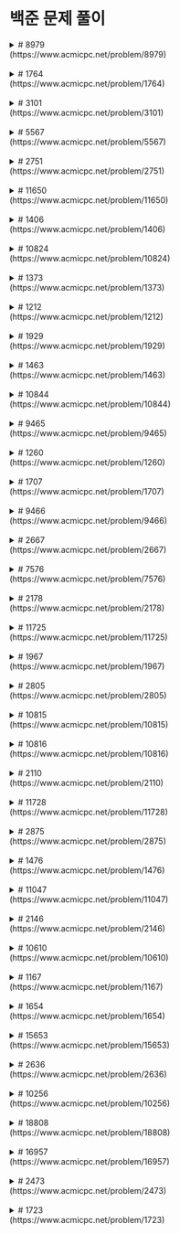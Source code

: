 # 백준 문제 풀이

<details>
<summary> # 8979 <br> (https://www.acmicpc.net/problem/8979) </summary>
-> 처음에는 Map class를 만들어서 멤버 변수에 key, value를 두고 key에는 국가를 나타내는 정수를, value에는 해당 나라의 메달 개수를 배열로 담는 class를 만들었다. 그리고 main()에서 Map class를 담기 위한 ArrayList를 만들어서 N개 나라의 메달 개수를 담아놓았다.
그리고 Map class에서 compareTo()를 override하여 sorting하려고 하였다. <br>
-> 하지만 이렇게 하면 "1번 국가가 금메달 1개, 은메달 1개를 얻었고, 2번 국가와 3번 국가가 모두 은메달 1개를 얻었으며, 4번 국가는 메달을 얻지 못하였다"라는 경우일 때 2등이 2개의 나라이고 3등은 없는데 이에 대해 처리하기가 어려워졌다. <br>
-> 따라서 compareTo()를 override하지 않고 "(국가 K보다 잘한 나라의 수)+1"이 등수이기 때문에 if문을 통해 국가 K보다 잘한 나라의 수를 세는 방법으로 구현하였다.
</details>
<br>

<details>
<summary> # 1764 <br> (https://www.acmicpc.net/problem/1764) </summary>
 -> 처음에는 듣도 못한 사람 N명을 입력받아 Array에 담고, 보도 못한 사람 M명을 입력받으면서 Array에서 같은 이름이 있는지 처음부터 끝까지 보면서 search하도록 구현하였다. <br>
-> 하지만 이렇게 구현하면 계속 시간초과가 나왔다. 어떻게 하면 search하는 시간을 줄일 수 있을지 찾아보다가 search하는데 logN만큼 걸리는 binary search를 이용하여 구현하였더니 문제를 맞출 수 있었다.
</details>
<br>

<details>
<summary> # 3101 <br> (https://www.acmicpc.net/problem/3101) </summary>
-> 토끼가 이동하는 board의 숫자를 while문을 돌면서 미리 채워넣고 토끼가 이동하는 칸의 숫자를 더하도록 구현하였다. 하지만 이렇게 구현하였더니 '메모리 초과'가 떠서 다른 방법으로 구현해야 했다. <br>
-> 이번에는 칸에 숫자를 채워넣지 않고 좌표를 이용해서 해당 칸의 숫자를 알아내도록 구현하였다. 해당 칸의 숫자를 계산하는 method를 따로 만들어서 현재 토끼가 있는 좌표를 parameter로 넘겨주어서 이를 가지고 숫자를 계산하였다. 하지만 이번에는 '틀렸습니다'는 결과가 나왔다. <br>
-> 문제에서 32비트가 넘는 정수가 나올 수도 있다고 했는데 이를 간과하고 자료형을 Int로 구현하고 있었다. 따라서 칸의 숫자를 담는 변수와 숫자를 더한 값을 담는 변수의 자료형을 Long으로 바꿔주었다. 이번에는 '시간 초과'라는 결과가 나왔다. 이전에는 칸의 숫자를 계산하는 method에서 while문을 이용해서 숫자를 찾았는데 계산하는 시간을 줄이기 위해 간단한 수식으로 바꿨더니 문제를 맞출 수 있었다.
</details>
<br>

<details>
<summary># 5567 <br> (https://www.acmicpc.net/problem/5567) </summary>
-> graph를 이용해서 depth가 1이거나 2인 node를 찾아서 그 개수를 세도록 구현하였다. Node class를 만들어서 각 node의 number, depth, search했을 때 visit했는지, neighbor node에 대한 정보를 가지고 있도록 하였다. 그리고 stack을 이용하여 DFS search를 하고, depth가 2보다 크면 stack에 들어가지 않게 구현하였다. <br>
-> DFS search는 깊이 우선 탐색으로 graph를 search하는 방법 중 한 가지이다. 먼저 root node를 stack에 push하고 visit했다고 체크한다. 그 다음 stack에서 node 하나를 pop하고 그 node의 neighbor node들을 stack에 push한다. push한 node들은 visit했다고 체크해준다. 이를 stack이 empty일 때까지 반복한다. <br>
-> 처음에는 edge를 입력받을 때 작은 수부터 입력되기 때문에 작은 수의 node에 있는 neighbor 배열에만 add해서 directed graph가 되도록 만들었다. 하지만 문제에서 필요한 graph는 undirected graph이기 때문에 큰 수의 node에 있는 neighbor 배열에도 edge를 추가해줘서 문제를 맞출 수 있었다. 
</details>
<br>

<details>
<summary># 2751<br>(https://www.acmicpc.net/problem/2751)</summary>
-> 라이브러리를 이용해서 sorting할 수 있지만 그렇지 않고 직접 sorting 알고리즘을 짜보았다. 여러 가지 sorting 알고리즘이 있지만 시간 제한이 있기 때문에 평균 O(nlogn)이 걸리는 merge sort로 구현하였다. <br>
-> merge sort는 문제를 작은 2개의 문제로 분리하고 각각을 해결한 다음, 결과를 모아서 원래의 문제를 해결하는 방법이다. 재귀함수를 이용하여 구현하였다. <br>
-> merge sort로 구현했어도 시간 초과가 나왔는데 println()을 BufferedWriter의 write() method로 바꿨더니 시간 초과가 뜨지 않았다. 이에 대해서 찾아본 결과, 자바에서도 println()이 느리기 때문에 성능에 영향을 많이 준다는 것을 알 수 있었다. 다음 링크를 보면 1부터 10,000,000까지의 자연수를 한 줄에 하나씩 출력하는 시간을 측정했을 때 println()은 30초나 걸리는 것을 볼 수 있다. (참고 : https://www.acmicpc.net/blog/view/57)
</details>
<br>

<details>
<summary># 11650<br>(https://www.acmicpc.net/problem/11650)</summary>
-> sort하는 것은 2751번 문제를 풀 때 사용한 merge sort 알고리즘으로 정렬하였다. 좌표이기 때문에 Pair class를 만들어서 x좌표와 y좌표를 가지고 있도록 구현하였다. <br>
-> sorting을 할 때 크기 비교를 해야되는데 class를 크기 비교하게 하기 위해서 인터페이스 Comparable을 implements하고 compareTo를 override해서 x좌표가 크면, x좌표가 같다면 y좌표가 큰 Pair가 크도록 구현하였다.
</details>
<br>

<details>
<summary># 1406<br>(https://www.acmicpc.net/problem/1406)</summary>
-> 커서를 옮기면서 중간의 글자를 추가하거나 지울 수 있기 때문에 add, remove 하는데 걸리는 시간이 O(1)인 linkedlist를 이용해서 구현하려고 하였다. 처음에 구현했을 때는 index를 이용해서 add(index, char), removeAt(index)를 이용해서 중간의 글자를 추가하거나 지웠기 때문에 O(1)이 걸리는 것이 아니라 index까지 찾아가서 add나 remove를 하기 때문에 O(n)의 시간이 걸린다. 그래서 시간 초과로 문제를 풀 수 없었다. <br>
-> 이번에는 linkedlist의 listiterator를 이용해서 구현해보았다. (iterator도 있지만 iterator는 단방향으로만 갈 수 있기 때문에 양방향으로 이동할 수 있는 listiterator를 사용하였다.) iterator를 커서로 보고 명령을 수행하도록 구현하였지만 여전히 시간 초과가 떴다. 그래서 입출력의 시간을 최대한 줄이기 위해 Scanner 대신 BufferedReader로 입력을 받고, BufferedWriter로 출력을 했지만 그래도 시간 초과가 떴다. <br>
-> 문제에 대해 찾아보다가 stack으로도 풀 수 있다는 힌트를 얻었다. stack을 2개 만들어서 커서의 왼쪽에 있는 글자와 오른쪽의 글자를 나눠서 각각의 stack에 담았다. 그러면 add, remove를 O(1)만에 할 수 있다. 이렇게 구현하여 문제를 맞출 수 있었다.
</details>
<br>

<details>
<summary># 10824<br>(https://www.acmicpc.net/problem/10824)</summary>
-> 처음에는 주어진 예시(10 20 30 40)만 생각하고 첫번째, 세번째 숫자에 100을 곱해서 뒤에 숫자에 더해주게 구현하여서 문제를 틀렸었다. 다른 경우(예를 들어, 1343 34 463 34)를 보면 100을 곱해서 더하는 것은 당연히 답이 될 수 없다. 그래서 각 숫자를 string으로 입력받고 + 연산을 이용해서 2개를 붙인 후 toInt()로 int로 바꿔준 후 더하도록 구현하였다. 하지만 이번에는 런타임 에러가 났다. <br>
-> 문제의 조건을 보니 입력받는 숫자의 범위는 1 ≤ A, B, C, D ≤ 1,000,000 이므로 A와 B가 모두 1,000,000인 경우 합쳤을 때 10,000,001,000,000이 되는데 이는 int의 범위인 -2,147,483,648 ~ 2,147,483,647를 넘어서게 된다. (int는 4 byte == 32 bit이기 때문에 sign bit인 1 bit를 제외하면 2^31까지 담을 수 있다.) 따라서 8 byte 자료형인 long으로 바꿔주었더니 문제를 맞출 수 있었다.
</details>
<br>

<details>
<summary># 1373<br>(https://www.acmicpc.net/problem/1373)</summary>
-> 2진수를 8진수로 바꾸기 위해서는 뒤에서부터 3bit씩 묶어서 계산해주면 된다. bit가 입력되는 순서와 계산하는 순서가 다르기 때문에 bit를 stack에 담아서 순서를 바꾼 후 3개씩 묶어서 계산하도록 하였다. bit의 수가 3으로 나누어 떨어지지 않아 뒤에 bit가 남는다면 남은 개수만큼만 계산하도록 마지막 묶음에 대한 분기를 나눠서 구현하였다. 다른 stack을 하나 더 할당하여 8진수로 계산한 수를 하나씩 stack에 담아서 pop하면서 출력하면 앞에서부터 계산한 것과 똑같이 출력이 된다. 이렇게 해서 문제를 맞출 수 있었지만 실행되는동안 입력되는 bit수만큼 loop를 여러 번 돌기 때문에 시간이 좀 오래걸렸다. <br>
-> 하지만 구글에서 다른 풀이를 찾아봤는데 대부분 stack을 이용하지 않고 문제를 풀었다. 다른 풀이에서는 3bit씩 묶어서 계산하기 때문에 입력되는 2진수의 bit 개수가 3의 배수가 아니라면 부족한 만큼 앞에 0을 채워넣어서 앞에서부터 3개씩 묶어서 계산하고 결과를 바로 출력하도록 구현하였다. 이 방법처럼 stack을 이용하지 않고 풀어보았더니 실행되는동안 bit 수만큼 한 번만 반복하기 때문에 전에 내가 구현했던 것보다 훨씬 짧은 시간만에 풀 수 있었다.
</details>
<br>

<details>
<summary># 1212<br>(https://www.acmicpc.net/problem/1212)</summary>
-> 입력받은 8진수를 2진수로 바꾸기 위해 앞에서부터 차례대로 2진수로 바꾸고 출력하였다. while문으로 loop를 돌면서 4보다 크면 "100"으로 바꾸고 4를 빼고, 2보다 크면 string의 2번째 index의 글자를 1로 바꾸는 식으로 2진수로 바꾸었다. 맨 앞을 2진수로 바꿀 때, 앞에 있는 0들은 생략되어야하기 때문에 int로 바꿔서 출력되도록 하였다. <br>
-> 하지만 구글에서 찾은 다른 풀이들은 훨씬 간단하였다. 8진수이기 때문에 2진수로 바꾸는 경우가 8가지 밖에 없다. 따라서 나올 수 있는 2진수들을 미리 array에 담아놓고 8진수에 맞는 2진수를 출력하도록 구현할 수도 있었다. 이 풀이가 메모리도 훨씬 덜 필요하고 시간도 빠르게 문제를 풀 수 있었다.
</details>
<br>

<details>
<summary># 1929<br>(https://www.acmicpc.net/problem/1929)</summary>
-> 주어진 범위 내에 숫자들을 하나씩 보면서 소수인지 아닌지를 판별 후 출력하도록 하였다. 소수인지 판별하는 방법은 현재 체크하려는 수의 루트까지 나눠보면서 나누어떨어지는 수가 있다면 현재 체크하려는 수는 소수가 아니다라는 방법으로 하였다. <br>
-> 소수를 판별하는 데 이렇게 하나씩 나눠보는 방법보다 에라스토테네스의 체 방식을 이용해서 소수인지 아닌지를 판별하면 좀 더 빠르게 알 수 있다. 에라스토테네스의 체 방식은 최대 수 크기만큼의 Boolean 배열을 만들어놓고 모두 true로 초기화해놓는다. 우선, 1은 소수가 아니기 때문에 false로 해놓고 2부터 체크한다. Boolean 배열에서 2는 true이기 때문에 소수임을 확인하고 2의 배수들을 모두 false로 바꾼다. 배열에서 다음 true인 수를 찾아서 그 수가 소수임을 확인하고 해당 수의 배수들을 모두 false로 바꾼다. 이런 방식으로 false로 수들을 지워나가면 true인 수들이 소수가 된다. <br>
-> 에라스토테네스의 체 방식으로 구현하였더니 기존의 방식과 다르게 배열을 쓰기 때문에 메모리는 좀 더 필요하지만 시간은 훨씬 빠른 것을 알 수 있었다. 
</details>
<br>

<details>
<summary># 1463<br>(https://www.acmicpc.net/problem/1463)</summary>
-> 이번 문제는 다이내믹 프로그래밍(DP)에 관한 문제였다. DP 문제는 처음 풀어보는 거라 어떻게 코드를 짜야될지 감이 오지 않았다. DP에 관해서 찾아보니 주로 배열을 이용하고, 작은 수일 때의 경우를 이용해서 큰 수일 때의 경우의 수를 찾는 것이었다. 따라서 각 수끼리의 규칙을 찾아 점화식을 만들어서 알고리즘을 짜는 것이었다. <br>
-> 문제의 규칙을 찾기 위해서 1부터 숫자를 하나씩 늘려가면서 최솟값을 찾아보았다. 하지만 최솟값이 나오는 경우가 여러 가지이고 규칙성을 찾기 어려웠다. 그래서 힌트를 찾아보았는데, 점화식은 생각보다 그렇게 어렵지 않았다. 최솟값을 찾는 것이기 때문에 해당 수보다 하나 작은 수일 때 케이스와 3으로 나눈 수일 때 케이스(혹은 2로 나눈 수일때 케이스) 중 min()을 이용해 최솟값을 찾아 넣으면 된다. 
</details>
<br>

<details>
<summary># 10844<br>(https://www.acmicpc.net/problem/10844)</summary>
-> 이번 문제 역시 DP에 관한 문제였지만 이전 문제들과 달리 2차원 배열을 이용해서 푸는 문제였다. <br>
-> 배열 안에는 0~9로 끝나는 수의 개수를 넣어준다. 예를 들어, 세자리 숫자들 중 2로 끝나는 계단 수는 두자리 숫자들 중 2가 나올 수 있는 수로 끝난 수들을 더해주면 된다. 즉, 2로 끝나는 계단 수는 두자리 숫자들 중 1이나 3으로 끝나는 수들이 2로 끝나는 계단 수를 만들어낼 수 있다. <br>
-> 따라서 점화식은 dp[i][j] = dp[i-1][j-1] + dp[i-1][j+1] 로 할 수 있다. 문제의 최종 답은 dp[i==n]에 해당하는 배열의 수들을 모두 더해주면 된다.
</details>
<br>

<details>
<summary># 9465<br>(https://www.acmicpc.net/problem/9465)</summary>
-> 떼어낸 스티커의 주변 스티커는 못 쓰기 때문에 다음으로 떼어낼 스티커는 대각선 혹은 대각선의 오른쪽 스티커로 고를 수 있다. 따라서 스티커를 하나씩 보면서 현재 떼어낼 스티커의 왼쪽 대각선이나 왼쪽 대각선의 왼쪽 스티커의 숫자를 보고 더 큰 숫자를 골라 더해주는 식으로 점화식을 만들 수 있다. <br>
-> 처음에 Math class의 max()를 써서 최대값을 찾아냈는데 시간 초과가 나왔다. 따라서 max method를 만들어서 그 함수를 이용해 최대값을 찾도록 구현하였더니 시간 초과가 뜨지 않고 문제를 맞출 수 있었다.
</details>
<br>

<details>
<summary># 1260<br>(https://www.acmicpc.net/problem/1260)</summary>
-> 이번 문제는 DFS와 BFS를 구현하는 문제이다. graph를 입력받을 때, 2차원 배열을 이용하여 양방향 edge를 저장하였다. <br>
-> DFS는 stack을 이용하여 구현하였다. N+1 크기의 array를 만들어서 false로 초기화하여 방문을 하였는지 체크할 수 있도록 하였다. V에서 search를 시작해서 stack에서 pop하고 방문했다는 것을 체크하기 위해 array의 node에 해당하는 index를 true로 바꿔준다. 방문한 node에 인접한 node들을 (방문하지 않은 node라면) stack에 push한다. node의 번호가 작은 수부터 방문하기 위해 큰 수부터 push한다. stack이 empty할 때까지 반복한다. <br>
-> BFS는 DFS와 비슷하게 구현하였지만 queue를 이용한 점에서 차이가 있다. DFS에서와 마찬가지로 N+1 크기의 array를 만들고 V에서 search를 시작해서 queue에 remove하고 array의 node에 해당하는 index를 true로 바꿔준다. 방문한 node에 인접한 node들을 (방문하지 않은 node라면) queue에 add한다. 이를 queue가 empty할 때까지 반복한다. 
</details>
<br>

<details>
<summary># 1707<br>(https://www.acmicpc.net/problem/1707)</summary>
-> 이분 그래프는 각 node들이 인접한 node와의 색깔이 다르면 이분 그래프라고 할 수 있다. dfs로 모든 node들을 search하면서 color(1 or 2)를 주고 인접한 node가 현재 node와 색이 같다면 이분 그래프가 아니므로 NO를 출력하였다. <br>
-> dfs로 search할 때 node 중 1부터 시작하여 color를 칠했다. 하지만 계속 문제가 틀렸었다. 그 이유는 모든 node들이 이어져있지 않은 그래프도 존재하기 때문이었다. 이를 해결하기 위해 V까지의 node들을 보면서 방문하였는지 체크하는 코드를 추가하여 문제를 맞출 수 있었다.
</details>
<br>

<details>
<summary># 9466<br>(https://www.acmicpc.net/problem/9466)</summary>
-> graph에서 cycle을 찾고 cycle에 포함되는 node의 수가 팀에 포함되는 학생 수이다. dfs를 이용하여 graph의 cycle을 찾았다. <br>
-> 전에는 stack을 이용하여 dfs를 구현하였지만 이번에는 재귀를 이용하여 dfs를 구현하였다. visit[]을 통해 방문한 node를 체크하고 done[]을 추가로 만들어서 팀에 포함된 학생들을 체크하였다.
</details>
<br>

<details>
<summary># 2667<br>(https://www.acmicpc.net/problem/2667)</summary>
-> 2차원 배열을 입력받아 위,아래,왼쪽,오른쪽에 연결된 집을 찾아 단지의 개수와 한 단지 안에 포함된 집의 개수를 오름차순으로 출력하는 문제이다. 이번 문제는 bfs를 이용하여 풀 수 있었다. <br>
-> 2차원 배열을 하나씩 보면서 1인 곳을 찾으면 bfs()를 실행한다. bfs()에서는 맨 처음 1을 찾은 곳부터 시작해서 위,아래,왼쪽,오른쪽에 1이 있다면 queue에 add하여 queue의 맨 앞을 remove할 때마다 count를 하나씩 더하여 집의 개수를 return하였다. <br>
-> bfs()를 통해 얻은 집의 개수를 linkedlist에 add하여 linkedlist의 size가 단지의 개수를 알 수 있고, linklist를 sort하여 각 단지에 포함된 집의 개수를 오름차순으로 출력하여 문제를 맞출 수 있었다.
</details>
<br>

<details>
<summary># 7576 <br>(https://www.acmicpc.net/problem/7576)</summary>
-> graph를 처음부터 끝까지 보면서 1인 곳을 queue에 add하고 -1로 사방이 막혀있는 0이 있다면 토마토가 다 익지 못하는 상태이므로 -1을 return한다. 만약 queue에 아무것도 add되지 않았다면 익은 토마토가 없기 때문에 토마토가 다 익지 못하는 상태이므로 -1을 return한다. 그렇지 않으면 bfs()를 실행한다. bfs()가 한 번 실행될 때마다 day가 하루씩 늘어난다.<br>
-> bfs()는 인자로 받은 queue가 empty일 때까지 하나씩 remove하면서 remove된 곳 왼쪽,오른쪽,아래쪽,위쪽에 0이 있다면 1로 바꾸고 return할 queue에 add해준다. <br>
-> queue가 empty할 때까지 (즉, 익은 토마토 주변에 안 익은 토마토가 없을 때까지) bfs()를 실행한다. 그리고 다시 graph를 처음부터 끝까지 보면서 0이 있다면 -1을 return하고 그렇지 않으면 day를 return한다.
</details>
<br>

<details>
<summary># 2178<br>(https://www.acmicpc.net/problem/2178)</summary>
-> 이전 문제와 같은 bfs문제였다. 따라서 이전 bfs 문제들과 비슷한 방법으로 풀었더니 문제를 맞출 수 있었다. <br>
-> 이전 문제들과 약간 다른 점은 Cell class를 만들어서 현재 위치의 (x,y)와 지금까지 몇 칸을 지나왔는지(move)를 멤버변수로 가지고 있도록 하였다. bfs로 (1,1)에서 시작하여 위,아래,오른쪽,왼쪽에 1이 있다면 현재 위치에서의 move+1를 하여 queue에 add하고 queue가 empty할 때까지 반복하였다. remove한 위치가 (n,m)이라면 현재의 move를 return하도록 구현하였다.
</details>
<br>

<details>
<summary># 11725<br>(https://www.acmicpc.net/problem/11725)</summary>
-> 이번 문제는 각 node의 parent node를 찾는 문제이다. parent를 찾기 위해 dfs를 이용해서 문제를 풀었다. <br>
-> dfs로 graph를 search하면서 parent 배열을 만들어서 neighbor node를 stack에 push할 때 현재 방문한 node가 neighbor node의 parent node라고 저장해준다. 
</details>
<br>

<details>
<summary># 1967<br>(https://www.acmicpc.net/problem/1967)</summary>
-> 문제의 힌트로 bfs로 나와있어서 bfs 문제로 생각하고 풀이를 생각해보았지만 도저히 풀 수 없었다. 그래서 인터넷에서 풀이를 찾아봤는데 이번 문제는 bfs 문제가 아니라 dfs 문제라고 하였다. dfs를 두 번 써서 root에서 (즉 1에서) 제일 먼 node를 먼저 찾고, 그 node로부터 제일 먼 node를 찾으면 그게 트리의 지름이 될 것이다. 이것을 이용하여 문제를 풀 수 있었다. <br>
-> dfs를 스택을 이용해서 짜려고 했는데 root로부터 거리 계산이 어려웠다. 하지만 재귀를 이용해서 dfs를 짠다면 현재 visit한 node에서 parent로 돌아갔을 때 parent까지 왔던 거리를 알기가 더 쉬웠다.
</details>
<br>

<details>
<summary># 2805<br>(https://www.acmicpc.net/problem/2805)</summary>
-> 이번 문제는 binary search를 이용해서 푸는 문제였다. 입력받을 때 나무들 중 제일 긴 나무의 길이를 알아내고 0부터 max까지 max부터 1씩 줄이면서 자르고자 하는 나무의 길이(m)과 제일 가까운 h를 찾으면 시간이 오래걸리므로 binary search를 하여 h를 찾아낸다. <br>
-> binary search를 하면서 m과 제일 가까운 h를 찾기 위해 min이라는 변수를 두어 나무들의 총 길이 합으로 초기화를 하고, 자른 나무의 길이와 m의 길이의 차가 제일 작은 h를 답으로 출력하였다.
</details>
<br>

<details>
<summary># 10815<br>(https://www.acmicpc.net/problem/10815)</summary>
-> 이번 문제 역시 binary search를 이용해서 푸는 문제였다. 숫자 카드를 입력받을 때 ArrayList에 담아 binary serach를 위해 sort()를 해주었다. 그 다음, 숫자를 하나씩 입력받아 binary search를 하는 method를 만들어서 해당 수의 카드가 있다면 true를 return하여 1을 출력하고 그렇지 않으면 0을 출력하도록 구현하였다.
</details>
<br>

<details>
<summary># 10816<br>(https://www.acmicpc.net/problem/10816)</summary>
-> 숫자 카드가 중복되어서 들어올 수 있고 해당 숫자의 카드가 몇 개 있는지 출력하는 문제이다. 따라서 입력을 받을 때 전에 입력받았던 숫자인지 체크하고 배열에 넣기 위해 HashMap을 이용하였다. key로 카드의 숫자를, value로 해당 카드의 개수를 가지고 있도록 하여 target을 찾아서 있는 카드라면 target에 해당하는 value를 출력하고 없으면 0을 출력하도록 하여 문제를 맞출 수 있었다. <br>
-> 하지만 힌트를 보니 이번 문제는 binary search에 해당하는 문제였다. 그래서 binary search로 다시 구현해보았다. ArrayList에 숫자들을 입력받고 sort()하여 오름차순으로 정렬하였다. target을 입력받아 target이 시작되는 index와 target이 끝나는 index+1을 binary search를 이용하여 찾고 그 둘을 빼면 target의 개수가 나온다. 만약 없는 카드라면, 시작되는 index와 끝나는 index+1이 같은 숫자로 return되기 때문에 0으로 출력된다.
</details>
<br>

<details>
<summary># 2110<br>(https://www.acmicpc.net/problem/2110)</summary>
-> 집 간격 중 최소와 최대를 구하고 간격을 줄여가면서 공유기를 설치하도록 하였다. 하지만 이렇게 구현을 하면 최대 O(n)의 시간이 걸리기 때문에 이를 줄이기 위해 binary search를 이용해서 간격을 구하였다. <br>
-> 현재 보고 있는 간격(mid)을 구하고 mid보다 큰 간격에 있는 집에 공유기를 설치하고, 설치하고 싶은 수만큼 설치하지 못했다면 간격을 줄인다. 설치하고 싶은 수보다 적거나 같다면 간격의 max(문제의 답)을 현재 간격으로 바꾸고 간격을 조금 늘려보면서 search를 계속한다.
</details>
<br>

<details>
<summary># 11728<br>(https://www.acmicpc.net/problem/11728)</summary>
-> 정렬된 두 배열을 하나로 합치면서 정렬하는 문제이다. 이전에 구현해보았던 merge sort 알고리즘 중에서 merge하는 코드와 비슷하게 구현하여 문제를 맞출 수 있었다.
</details>
<br>

<details>
<summary># 2875<br>(https://www.acmicpc.net/problem/2875)</summary>
-> 이번 문제는 greedy 알고리즘을 이용하여 푸는 문제이다. <br>
-> loop를 돌면서 여학생 수(N)과 남학생 수(M)에서 각각 2명, 1명을 빼고 남은 학생의 수가 인턴십에 참여하는 학생의 수(K)보다 많으면 팀을 만들 수 있으므로 팀 개수를 하나 늘린다.
</details>
<br>

<details>
<summary># 1476<br>(https://www.acmicpc.net/problem/1476)</summary>
-> 입력받은 E, S, M가 year를 각 변수의 범위로 나눈 나머지이다. 따라서 각 범위로 % 연산을 하여 E, S, M가 나올 때까지 year를 하나씩 증가시켜준다. <br>
-> 나머지이므로 입력받은 수가 범위 중 가장 큰 수라면 나머지가 0이므로 각 변수를 0으로 바꿔주고 연산을 시작하였다.
</details>
<br>

<details>
<summary># 11047<br>(https://www.acmicpc.net/problem/11047)</summary>
-> 이번 문제는 매 순간 최선의 선택을 하는 greedy 알고리즘 문제이다. <br>
-> N종류의 동전들 중 제일 큰 단위의 동전부터 보면서 만들고 싶은 금액(K)보다 작거나 같으면 최대한 금액을 만들 수 있는만큼 만들고 K가 단위보다 작아지면 더 작은 단위로 넘어간다. 이를 K가 0이 될 때까지 반복한다.
</details>
<br>

<details>
<summary># 2146<br>(https://www.acmicpc.net/problem/2146)</summary>
-> 하나씩 입력된 지도를 살펴보면서 섬이 있는 곳(1인 곳)을 찾으면 그 지점부터 dfs를 시작하여 하나의 섬을 ArrayList에 담고, 다른 섬이 있을 수 있기 때문에 지도를 계속해서 살펴보고 1인 곳부터 dfs를 또 해준다. <br>
-> dfs() : 현재 보고 있는 지점의 동,서,남,북을 살펴보면서 1인 곳을 찾으면 stack에 push해주고 map에서 1->0으로 바꿔준다. 이를 stack이 empty일 때까지 반복하여 하나의 섬 return한다. <br>
-> dfs로 찾은 섬들을 ArrayList에 담아 섬들을 2개씩 묶어서 minBridge()를 실행한다. <br>
-> minBridge() : 섬과 섬 사이의 거리를 계산하고 그 중 최소 거리를 return한다. <br>
-> 이렇게 구현하였는데 42%에서 계속 틀렸습니다 가 나왔다. 그 이유는 섬과 섬 사이의 거리 중 최대값은 N일 것이라고 생각했기 때문이다. 하지만 (0,0)과 (N-1,N-1) 사이의 거리와 같이 N보다 큰 경우가 있었기 틀렸던 것이었다.
</details>
<br>

<details>
<summary># 10610<br>(https://www.acmicpc.net/problem/10610)</summary>
-> 처음 접근방법은 입력되는 숫자를 String으로 받아서 하나씩 ArrayList에 담아 내림차순으로 sort를 한 후 큰 수부터 조합할 수 있는 모든 경우의 수들을 살펴보면서 30의 배수인 최대값을 찾으려고 하였다. <br>
-> 하지만 섞어서 만들 수 있는 숫자의 case들을 어떻게 구현해야할지에서 막혀서 여러 풀이들을 찾아보았다. 하지만 다른 분들의 풀이는 훨씬 간단하였다. <br>
-> 다른 풀이들은 우선 0이 하나라도 포함이 되어있는지 확인하고, 나머지 숫자들의 합이 3의 배수라는 조건에 모두 만족하여야 30의 배수로 만들 수 있다는 것을 이용하여 문제를 풀었다. <br>
-> 나도 이 풀이를 이용하여 우선 30의 배수를 만들 수 있는지 확인하였다. 만들 수 없다면 -1을 출력하고, 만들 수 있다면 ArrayList에 담은 각 자리의 숫자들을 sort()하여 맨 뒤에서부터 하나씩 출력하도록 구현하여 문제를 맞출 수 있었다.
</details>
<br>

<details>
<summary># 1167<br>(https://www.acmicpc.net/problem/1167)</summary>
-> 처음에는 V개의 node들을 하나씩 root node로 보고 dfs()를 이용해서 각각 제일 긴 거리를 찾고 그 중 최대값을 출력하도록 하였다. 하지만 V가 클수록 시간이 더 걸리기 때문에 시간 초과가 나왔다. <br>
-> 그래서 모든 node들을 보는 것이 아니라 하나의 node에서 제일 멀리 있는 node를 찾고, 그 node에서 제일 멀리 있는 node까지의 거리를 찾으면 트리의 지름을 찾을 수 있다. <br>
-> dfs() : root에 선언해놓은 변수들(가장 멀리있는 node & 그 때의 distance)을 최대값으로 업데이트하고, neighbor node가 있다면 다음 node로 넘어가도록 recursive하게 구현하였다.
</details>
<br>

<details>
<summary># 1654<br>(https://www.acmicpc.net/problem/1654)</summary>
-> 1부터 입력받은 랜선의 길이 중 제일 긴 길이 사이에 만들 수 있는 최대 랜선의 길이가 있다. 그렇기 때문에 범위 내에 있는 숫자들을 하나씩 보면서 조건에 맞는 수 중 제일 큰 수가 답이 된다. 하지만 하나씩 보면 시간 초과가 발생할 것이기 때문에 빠르게 search하기 위해 binary search를 이용하여 조건에 맞는 숫자를 찾았다. <br>
-> 처음에 문제를 제대로 읽지 않아 N개의 랜선을 만든 경우만 조건에 맞는 숫자라고 생각하여 틀렸었다. 하지만 문제에 N개보다 많이 만드는 것도 N개를 만드는 것에 포함된다고 쓰여있기 때문에 N개보다 많이 만드는 경우 중 제일 큰 수를 답으로 출력하였다. <br>
-> 다음으로 틀린 이유는 search하는 범위 때문이었다. 1부터 제일 긴 랜선의 길이가 범위라고 생각했지만 이렇게 하면 제일 긴 랜선의 길이가 답일 경우는 보지 못한다. 따라서 그 수도 포함시키기 위해 1~(max+1)까지로 범위를 하나 늘려주었다.
</details>
<br>

<details>
<summary># 15653<br>(https://www.acmicpc.net/problem/15653)</summary>
-> 이번 문제는 bfs로 풀 수 있었다. node에 빨간 구슬의 위치와 파란 구슬의 위치를 담고 네 방향으로 기울이면서 구멍에 들어갈 수 있는 경우를 찾는다. 그리고 최소 횟수를 찾기 위해 방문했던 곳을 또 가면 안된다. 따라서 visited라는 4차원 배열을 이용하여 빨간 구슬과 파란 구슬이 왔었던 곳인지를 체크해주고 구슬을 굴렸을 때 방문하지 않았던 곳이라면 queue에 push한다. <br>
-> 굴렸을 때 파란 구슬이 구멍으로 들어가면 실패이기 때문에 search 도중 파란 구슬이 구멍에 들어간 경우가 된다면 바로 -1을 출력하도록 하여서 문제를 계속 틀렸었다. 하지만 이런 경우는 실패한 것이 아니라 이 방향으로 오는 것이 잘못되었다는 의미이므로 break가 아니라 continue로 바꿔서 문제를 맞출 수 있었다.
</details>
<br>

<details>
<summary># 2636<br>(https://www.acmicpc.net/problem/2636)</summary>
-> 이번 문제 역시 dfs로 풀 수 있었다. 입력받은 2차원 배열을 돌면서 1인 칸이면 그곳부터 dfs를 시작하여 한 덩어리의 cheese를 볼 수 있었다. dfs()를 하면서 주변에 0이 있다면 바깥에 있는 cheese칸이라고 보고 0으로 바꾸고 녹을 cheese 개수를 +1 해서 이번 hour에 녹을 cheese의 개수를 return하였다. <br>
-> 이렇게 구현하였더니 녹을 cheese의 개수를 내가 생각한 것보다 더 많이 세어서 문제를 풀지 못하였다. 문제는 조건을 잘못 이해한 것이었다. cheese 중간에 구멍이 있기 때문에 주변에 0이 있다고 모두 녹을 cheese인 것은 아니었다. <br>
-> 이 조건을 만족시키기 위해 dfs를 한번 더 추가하여(: dfs_isAir() ), 항상 바깥쪽 공기인 (0,0) 칸과 연결된 칸을 찾아 visited라는 2차원 배열에서 -1로 표시하였다. 그리고 dfs를 한번 더 실행하여(: dfs_cheese() ) 녹을 cheese의 개수를 세어 return하였다.
</details>
<br>

<details>
<summary># 10256<br>(https://www.acmicpc.net/problem/10256)</summary>
-> marker가 되는 모든 경우에서 해당되는 문자열이 있는지 빠르게 찾기 위해 문자열 검색을 빠르게 할 수 있는 trie 알고리즘을 이용하였다. Trie class를 만들어서 children으로 다음 node들을 가지고 있도록 하였다. 문자가 A,C,G,T 밖에 없기 때문에 각 0,1,2,3으로 index를 정하여 children 배열에서 문자에 해당하는 index에 할당되도록 하였다. <br>
-> marker의 돌연변이가 될 수 있는 모든 경우를 찾아 Trie 안에 insert하였다. 그리고 search_DNA()로 DNA를 앞에서부터 marker의 길이만큼 보면서 해당 문자열이 marker가 되는 경우에 포함되는지 check하고, trie 안에 있다면 count를 +1해주어서 DNA 구조에 marker가 몇 번 출연하는지 return하였다.
</details>
<br>

<details>
<summary># 18808<br>(https://www.acmicpc.net/problem/18808)</summary>
-> 이번 문제는 sticker를 주어진 칸에 붙이는 문제이다. sticker를 입력받을 때 1인 칸(스티커에 해당하는 칸)의 위치를 linkedList에 add하고 noteBook의 (0,0)부터 sticker를 붙일 수 있는지 attach() method를 이용하여 체크하고 붙일 수 있다면 list의 size만큼을 답에 더하고 다음 sticker로 넘어갔다. 만약 sticker를 붙일 수 없다면 spin90() method를 이용하여 sticker를 90도 돌리고 다시 attach() method로 붙일 수 있는지 check하였다. <br>
-> attach() : 재귀 함수로 구현하였고, noteBook의 범위 안에 들어가고 그 자리에 sticker가 붙어있지 않다면 다음 칸으로 넘어가서 다시 확인한다. 이렇게 모든 칸이 noteBook에 들어갈 수 있다면 noteBook의 위치를 1로 바꿔주고 true를 return하고, 그렇지 않다면 0으로 바꾸고 false로 return한다. <br>
-> spin90() : sticker를 90도 돌리는 method이다. sticker의 row와 column을 바꾼 크기의 Array를(change) 새로 할당하고 90도 돌린 결과를 change에 넣고 sticker에 change를 copy하였다.
</details>
<br>

<details>
<summary># 16957<br>(https://www.acmicpc.net/problem/16957)</summary>
-> 처음에는 규칙 그대로 수행하도록 구현하였다. 모든 칸을 차례대로 보면서 주의 8칸 숫자와 비교하여 현재 위치의 숫자보다 작고 작은 숫자들 중 제일 작은 수의 칸으로 이동한다. 그리고 주위에 현재 위치의 숫자보다 작은 수가 없다면 그곳에서 멈추기 때문에 공의 위치를 저장할 array(: boll)를 만들어 해당 위치에 +1을 하였다. <br>
-> 하지만 시간 초과가 떠서 좀 더 빠르게 공이 멈추는 위치를 찾아야 했다. 그래서 다이나믹 프로그래밍으로 구현해보았다. 체스판 안에 들어갈 수 있는 최대 수가 300000이므로 300001 크기의 배열(: dp)을 선언하고, 체스판의 칸에 있는 숫자를 index로 삼아 경로를 처음 갈 때 다음으로 넘어가는 위치를 배열에 넣어주었다. 따라서 이미 본 경로라면 주의 8칸을 일일이 보지 않고 dp array를 보고 한번에 다음 위치로 넘어가서 root를 찾아 root에 해당하는 위치에 boll array를 +1하였다. <br>
-> 하지만 이렇게 해도 시간 초과가 떴다. 따라서 root를 찾아가지 말고 이미 본 경로에 해당하는 index에 root 위치를 넣어주어서 한번에 root의 위치를 찾을 수 있도록 하였다. 이런 식으로 구현하였더니 시간 초과가 문제를 해결할 수 있었다.
</details>
<br>

<details>
<summary># 2473<br>(https://www.acmicpc.net/problem/2473)</summary>
-> 우선 입력받은 수를 배열에 넣고 merge sort를 해준다. 정렬된 array에서 3개를 뽑아 수의 합이 0에 제일 가까운 조합을 찾는다. <br>
-> 모든 경우를 하나씩 보면서 찾으면 최대 5000^3번을 봐야하므로 시간이 오래걸린다. 따라서 2개의 숫자를 고르고 나머지 하나를 binary search로 3개 수의 합이 0에 제일 가까운 조합을 찾는 방법으로 구현하였다. 이렇게 하면 최대 5000^2번만 보면 되므로 시간 내에 원하는 조합을 찾을 수 있다.
</details>
<br>

<details>
<summary># 1723<br>(https://www.acmicpc.net/problem/1723)</summary>
-> 중심각도가 같은 부채꼴 안에 들어가는 점의 최대 개수와 최소 개수의 차이 중 최솟값을 구하는 문제이다. 따라서 부채꼴을 만드는 방법은 여러 가지 있고 경우의 수를 줄이기 위해 입력받은 각도를 기준으로 부채꼴을 만들었다. <br>
-> 기준이 되는 각도에서 0.001을 뺀 값을 시작으로 중심 각도를 더해서 부채꼴을 만들고, 그 안에 들어가는 점의 개수를 찾기 위해 binary search를 이용하였다.
<br>
